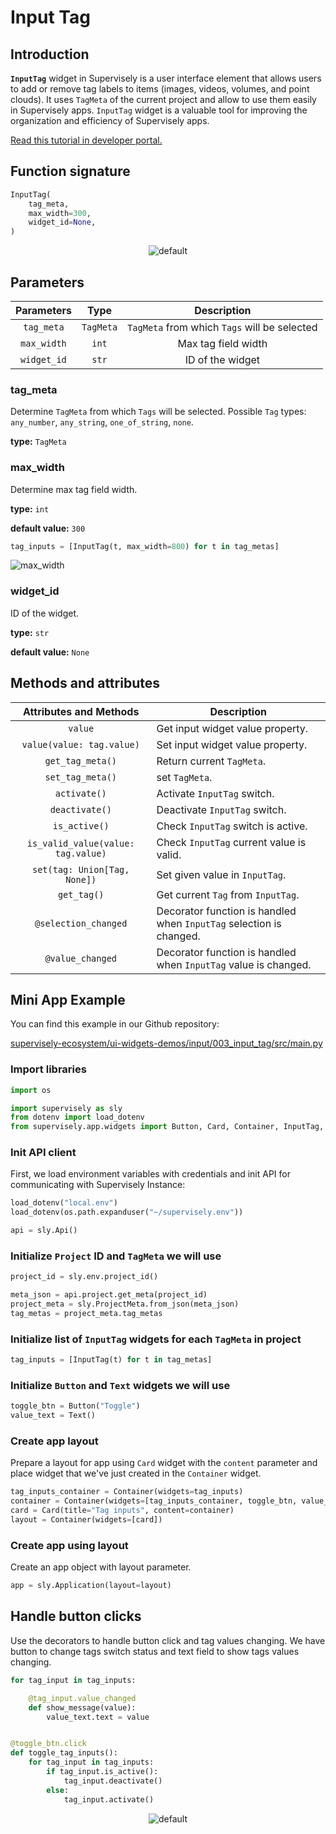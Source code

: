 # Input Tag

## Introduction

**`InputTag`** widget in Supervisely is a user interface element that allows users to add or remove tag labels to items (images, videos, volumes, and point clouds). It uses `TagMeta` of the current project and allow to use them easily in Supervisely apps.
`InputTag` widget is a valuable tool for improving the organization and efficiency of Supervisely apps.

[Read this tutorial in developer portal.](https://developer.supervise.ly/app-development/widgets/input/inputtag)

## Function signature

```python
InputTag(
    tag_meta,
    max_width=300,
    widget_id=None,
)
```

<p align="center">
  <img src="https://user-images.githubusercontent.com/120389559/218993249-8d449098-3efa-4c60-92d5-3019c76a1106.gif" alt="default" />
</p>

## Parameters

| Parameters  |   Type    |                 Description                  |
| :---------: | :-------: | :------------------------------------------: |
| `tag_meta`  | `TagMeta` | `TagMeta` from which `Tags` will be selected |
| `max_width` |   `int`   |             Max tag field width              |
| `widget_id` |   `str`   |               ID of the widget               |

### tag_meta

Determine `TagMeta` from which `Tags` will be selected. Possible `Tag` types: `any_number`, `any_string`, `one_of_string`, `none`.

**type:** `TagMeta`

### max_width

Determine max tag field width.

**type:** `int`

**default value:** `300`

```python
tag_inputs = [InputTag(t, max_width=800) for t in tag_metas]
```

![max_width](https://user-images.githubusercontent.com/120389559/219026202-ec7ebafe-215a-4672-b833-4c826bc6fd0e.png)

### widget_id

ID of the widget.

**type:** `str`

**default value:** `None`

## Methods and attributes

|       Attributes and Methods       | Description                                                         |
| :--------------------------------: | ------------------------------------------------------------------- |
|              `value`               | Get input widget value property.                                    |
|     `value(value: tag.value)`      | Set input widget value property.                                    |
|          `get_tag_meta()`          | Return current `TagMeta`.                                           |
|          `set_tag_meta()`          | set `TagMeta`.                                                      |
|            `activate()`            | Activate `InputTag` switch.                                         |
|           `deactivate()`           | Deactivate `InputTag` switch.                                       |
|           `is_active()`            | Check `InputTag` switch is active.                                  |
| `is_valid_value(value: tag.value)` | Check `InputTag` current value is valid.                            |
|    `set(tag: Union[Tag, None])`    | Set given value in `InputTag`.                                      |
|            `get_tag()`             | Get current `Tag` from `InputTag`.                                  |
|        `@selection_changed`        | Decorator function is handled when `InputTag` selection is changed. |
|          `@value_changed`          | Decorator function is handled when `InputTag` value is changed.     |

## Mini App Example

You can find this example in our Github repository:

[supervisely-ecosystem/ui-widgets-demos/input/003_input_tag/src/main.py](https://github.com/supervisely-ecosystem/ui-widgets-demos/blob/master/input/003_input_tag/src/main.py)

### Import libraries

```python
import os

import supervisely as sly
from dotenv import load_dotenv
from supervisely.app.widgets import Button, Card, Container, InputTag, Text

```

### Init API client

First, we load environment variables with credentials and init API for communicating with Supervisely Instance:

```python
load_dotenv("local.env")
load_dotenv(os.path.expanduser("~/supervisely.env"))

api = sly.Api()
```

### Initialize `Project` ID and `TagMeta` we will use

```python
project_id = sly.env.project_id()

meta_json = api.project.get_meta(project_id)
project_meta = sly.ProjectMeta.from_json(meta_json)
tag_metas = project_meta.tag_metas
```

### Initialize list of `InputTag` widgets for each `TagMeta` in project

```python
tag_inputs = [InputTag(t) for t in tag_metas]
```

### Initialize `Button` and `Text` widgets we will use

```python
toggle_btn = Button("Toggle")
value_text = Text()
```

### Create app layout

Prepare a layout for app using `Card` widget with the `content` parameter and place widget that we've just created in the `Container` widget.

```python
tag_inputs_container = Container(widgets=tag_inputs)
container = Container(widgets=[tag_inputs_container, toggle_btn, value_text])
card = Card(title="Tag inputs", content=container)
layout = Container(widgets=[card])
```

### Create app using layout

Create an app object with layout parameter.

```python
app = sly.Application(layout=layout)
```

## Handle button clicks

Use the decorators to handle button click and tag values changing. We have button to change tags switch status and text field to show tags values changing.

```python
for tag_input in tag_inputs:

    @tag_input.value_changed
    def show_message(value):
        value_text.text = value


@toggle_btn.click
def toggle_tag_inputs():
    for tag_input in tag_inputs:
        if tag_input.is_active():
            tag_input.deactivate()
        else:
            tag_input.activate()
```

<p align="center">
  <img src="https://user-images.githubusercontent.com/120389559/219036626-79af7718-3e93-4528-8a11-642c8798e154.gif" alt="default" />
</p>
